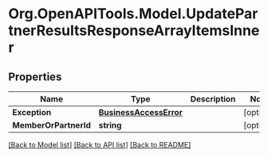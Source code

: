 # Org.OpenAPITools.Model.UpdatePartnerResultsResponseArrayItemsInner

## Properties

Name | Type | Description | Notes
------------ | ------------- | ------------- | -------------
**Exception** | [**BusinessAccessError**](BusinessAccessError.md) |  | [optional] 
**MemberOrPartnerId** | **string** |  | [optional] 

[[Back to Model list]](../README.md#documentation-for-models) [[Back to API list]](../README.md#documentation-for-api-endpoints) [[Back to README]](../README.md)

